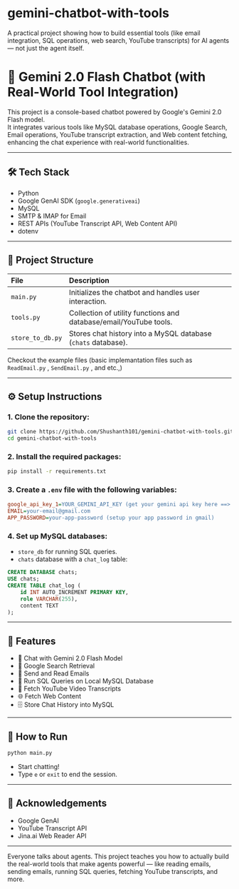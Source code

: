 # gemini-chatbot-with-tools
A practical project showing how to build essential tools (like email integration, SQL operations, web search, YouTube transcripts) for AI agents — not just the agent itself.

# 💬 Gemini 2.0 Flash Chatbot (with Real-World Tool Integration)

This project is a console-based chatbot powered by Google's Gemini 2.0 Flash model.  
It integrates various tools like MySQL database operations, Google Search, Email operations, YouTube transcript extraction, and Web content fetching, enhancing the chat experience with real-world functionalities.

---

## 🛠 Tech Stack
- Python
- Google GenAI SDK (`google.generativeai`)
- MySQL
- SMTP & IMAP for Email
- REST APIs (YouTube Transcript API, Web Content API)
- dotenv

---

## 📂 Project Structure

| File | Description |
|:-----|:------------|
| `main.py` | Initializes the chatbot and handles user interaction. |
| `tools.py` | Collection of utility functions and database/email/YouTube tools. |
| `store_to_db.py` | Stores chat history into a MySQL database (`chats` database). |

Checkout the example files (basic implemantation files such as `ReadEmail.py` , `SendEmail.py` , and etc.,)

---

## ⚙️ Setup Instructions

### 1. Clone the repository:
```bash
git clone https://github.com/Shushanth101/gemini-chatbot-with-tools.git
cd gemini-chatbot-with-tools
```

### 2. Install the required packages:
```bash
pip install -r requirements.txt
```

### 3. Create a `.env` file with the following variables:
```ini
google_api_key_1=YOUR_GEMINI_API_KEY (get your gemini api key here ==> https://aistudio.google.com/app/apikey
EMAIL=your-email@gmail.com
APP_PASSWORD=your-app-password (setup your app password in gmail)
```

### 4. Set up MySQL databases:

- `store_db` for running SQL queries.
- `chats` database with a `chat_log` table:
```sql
CREATE DATABASE chats;
USE chats;
CREATE TABLE chat_log (
    id INT AUTO_INCREMENT PRIMARY KEY,
    role VARCHAR(255),
    content TEXT
);
```

---

## 🧩 Features

- 💬 Chat with Gemini 2.0 Flash Model
- 🔎 Google Search Retrieval
- 📧 Send and Read Emails
- 📝 Run SQL Queries on Local MySQL Database
- 🎥 Fetch YouTube Video Transcripts
- 🌐 Fetch Web Content
- 🗄️ Store Chat History into MySQL

---

## 🚀 How to Run
```bash
python main.py
```
- Start chatting!
- Type `e` or `exit` to end the session.

---

## 🙏 Acknowledgements

- Google GenAI
- YouTube Transcript API
- Jina.ai Web Reader API
---
Everyone talks about agents. This project teaches you how to actually build the real-world tools that make agents powerful — like reading emails, sending emails, running SQL queries, fetching YouTube transcripts, and more.

